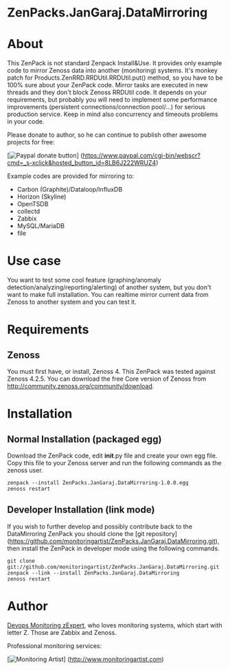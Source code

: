 ZenPacks.JanGaraj.DataMirroring
===============================

About
=====

This ZenPack is not standard Zenpack Install&Use. It provides only example code 
to mirror Zenoss data into another (monitoring) systems. It's monkey patch for 
Products.ZenRRD.RRDUtil.RRDUtil.put() method, so you have to be 100% sure about 
your ZenPack code. Mirror tasks are executed in new threads and they don't block 
Zenoss RRDUtil code. It depends on your requirements, but probably you will need 
to implement some performance improvements (persistent connections/connection 
pool/...) for serious production service. Keep in mind also concurrency and 
timeouts problems in your code.

Please donate to author, so he can continue to publish other awesome projects 
for free:

[![Paypal donate button](http://jangaraj.com/img/github-donate-button02.png)]
(https://www.paypal.com/cgi-bin/webscr?cmd=_s-xclick&hosted_button_id=8LB6J222WRUZ4)

Example codes are provided for mirroring to:

- Carbon (Graphite)/Dataloop/InfluxDB
- Horizon (Skyline)
- OpenTSDB
- collectd
- Zabbix
- MySQL/MariaDB
- file

Use case
========

You want to test some cool feature (graphing/anomaly detection/analyzing/reporting/alerting) 
of another system, but you don't want to make full installation. You can realtime 
mirror current data from Zenoss to another system and you can test it.   
                                
Requirements
============

Zenoss
------

You must first have, or install, Zenoss 4. This ZenPack was tested
against Zenoss 4.2.5. You can download the free Core
version of Zenoss from http://community.zenoss.org/community/download.

Installation
============

Normal Installation (packaged egg)
----------------------------------

Download the ZenPack code, edit __init__.py file and create your own egg file.
Copy this file to your Zenoss server and run the following commands as the zenoss
user.

```
zenpack --install ZenPacks.JanGaraj.DataMirroring-1.0.0.egg
zenoss restart
```
        

Developer Installation (link mode)
----------------------------------

If you wish to further develop and possibly contribute back to the DataMirroring
ZenPack you should clone the [git repository]
(https://github.com/monitoringartist/ZenPacks.JanGaraj.DataMirroring.git), then install 
the ZenPack in developer mode using the following commands.

```
git clone git://github.com/monitoringartist/ZenPacks.JanGaraj.DataMirroring.git
zenpack --link --install ZenPacks.JanGaraj.DataMirroring
zenoss restart
```  

Author
======

[Devops Monitoring zExpert](http://www.jangaraj.com), who loves monitoring 
systems, which start with letter Z. Those are Zabbix and Zenoss.

Professional monitoring services:

[![Monitoring Artist](http://monitoringartist.com/img/github-monitoring-artist-logo.jpg)]
(http://www.monitoringartist.com)
